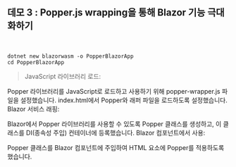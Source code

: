 ## 데모 3 : Popper.js wrapping을 통해 Blazor 기능 극대화하기

<br/>

```
dotnet new blazorwasm -o PopperBlazorApp
cd PopperBlazorApp
```

>JavaScript 라이브러리 로드:

Popper 라이브러리를 JavaScript로 로드하고 사용하기 위해 popper-wrapper.js 파일을 설정했습니다.
index.html에서 Popper와 래퍼 파일을 로드하도록 설정했습니다.
Blazor 서비스 래핑:

Blazor에서 Popper 라이브러리를 사용할 수 있도록 Popper 클래스를 생성하고, 이 클래스를 DI(종속성 주입) 컨테이너에 등록했습니다.
Blazor 컴포넌트에서 사용:

Popper 클래스를 Blazor 컴포넌트에 주입하여 HTML 요소에 Popper를 적용하도록 했습니다.

